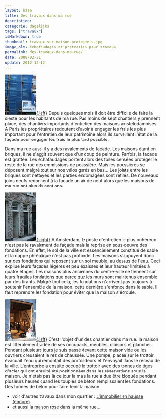 ```yaml
---
layout: base
title: Des travaux dans ma rue
description: 
categorie: dagelijks
tags: ["travaux"]
isMarkdown: true
thumbnail: travaux-sur-maison-protegee-s.jpg
image_alt: échafaudages et protection pour travaux
permalink: des-travaux-dans-ma-rue/
date: 2008-02-21
update: 2012-12-12
---
```




[![échafaudages et protection pour travaux](travaux-sur-maison-protegee-s.jpg){.left}](/public/images/photos/2008-01/travaux-sur-maison-protegee.jpg)
Depuis quelques mois il doit être difficile de faire la sieste pour les habitants de ma rue. Pas moins de sept chantiers y prennent place, des chantiers importants d'entretien des maisons amstelodamoises. A Paris les propriétaires redoutent d'avoir à engager les frais les plus important pour l'entretien de leur patrimoine alors ils surveillent l'état de la façade pour engager les frais le plus tard possible. 

Dans ma rue aussi il y a des ravalements de façade. Les maisons étant en briques, il ne s'aggit souvent que d'un coup de peinture. Parfois, la facade est grattée. Les échafaudages portent alors des toiles censées protéger le reste de la rue des emmissions de poussière. Mais les poussières se déposent malgré tout sur nos vélos garés en bas... Les joints entre les briques sont nettoyés et les parties endomagées sont retirés. De nouveaux joins neufs redonnent à la facade un air de neuf alors que les maisons de ma rue ont plus de cent ans.

[![ravalement de façade en briques](travaux-sur-maison-s.jpg){.right}](/public/images/photos/2008-01/travaux-sur-maison.jpg)
A Amsterdam, le poste d'entretien le plus onhéreux n'est pas le ravalement de façade mais la reprise en sous-oeuvre des fondations. En effet, le sol de la ville est essencielement constitué de sable et la nappe phréatique n'est pas profonde. Les maisons s'appuyent donc sur des fondations qui reposent sur un sol meuble, au dessus de l'eau. Ceci expliue leurs façades légères et peu épaisses et leur hauteur limitées à quatre étages. Les maisons plus anciennes du centre-ville ne tiennent sur leurs fragiles fondations que parce que les murs sont maintenus ensemble par des tirants. Malgré tout cela, les fondations n'arrivent pas toujours à soutenir l'ensemble de la maison. cette dernière s'enfonce dans le sable. Il faut reprendre les fondation pour éviter que la maison s'écroule.

[![maison toute démolie en dedans](travaux-dans-maison-s.jpg){.left}](/public/images/photos/2008-01/travaux-dans-maison.jpg)
C'est l'objet d'un des chantier dans ma rue. la maison est littéralement vidée de ses occupants, meubles, cloisons et plancher. Pendant plusieurs jours je suis passé devant cette maison vide ou les ouvriers creusaient le rez de chaussée. Une pompe, placée sur le trottoir, évacuait l'eau qui remontait des profondeurs et l'envoyait dans le réseau de la ville. L'entreprise a ensuite occupé le trottoir avec des tonnes de tiges d'acier qui ont ensuité été positionnées dans les réservations sous la maison. Je n'étais pas là ce jour là mais la rue a due être bloquée pendant plusieurs heures quand les toupies de béton remplissaient les fondations. Des tonnes de béton pour faire tenir la maison.

* voir d'autres travaux dans mon quartier : [L'immobilier en hausse (encore)](/immobilier-hausse)
* et aussi [la maison rose](/cest-une-maison-rose) dans la même rue...
---